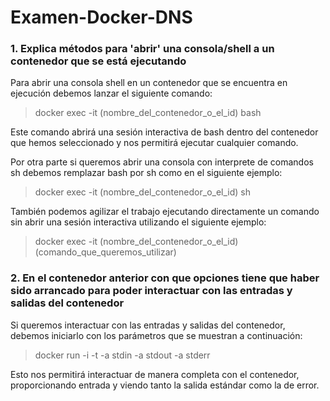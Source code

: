 # Examen-Docker-DNS
### 1. Explica métodos para 'abrir' una consola/shell a un contenedor que se está ejecutando

Para abrir una consola shell en un contenedor que se encuentra en ejecución debemos lanzar el siguiente comando:

>docker exec -it (nombre_del_contenedor_o_el_id) bash

Este comando abrirá una sesión interactiva de bash dentro del contenedor que hemos seleccionado y nos permitirá ejecutar cualquier comando.

Por otra parte si queremos abrir una consola con interprete de comandos sh debemos remplazar bash por sh como en el siguiente ejemplo:

>docker exec -it (nombre_del_contenedor_o_el_id) sh

También podemos agilizar el trabajo ejecutando directamente un comando sin abrir una sesión interactiva utilizando el siguiente ejemplo:

>docker exec -it (nombre_del_contenedor_o_el_id) (comando_que_queremos_utilizar)

### 2. En el contenedor anterior con que opciones tiene que haber sido arrancado para poder interactuar con las entradas y salidas del contenedor

Si queremos interactuar con las entradas y salidas del contenedor, debemos iniciarlo con los parámetros que se muestran a continuación:

>docker run -i -t -a stdin -a stdout -a stderr

Esto nos permitirá interactuar de manera completa con el contenedor, proporcionando entrada y viendo tanto la salida estándar como la de error.